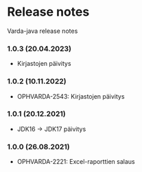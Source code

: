 # Release notes

Varda-java release notes

### 1.0.3 (20.04.2023)
- Kirjastojen päivitys

### 1.0.2 (10.11.2022)
- OPHVARDA-2543: Kirjastojen päivitys

### 1.0.1 (20.12.2021)
- JDK16 -> JDK17 päivitys

### 1.0.0 (26.08.2021)
- OPHVARDA-2221: Excel-raporttien salaus
